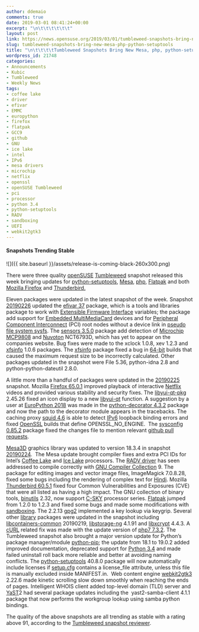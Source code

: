```yaml
---
author: ddemaio
comments: true
date: 2019-03-01 08:41:24+00:00
excerpt: "\n\t\t\t\t\t\t"
layout: post
link: https://news.opensuse.org/2019/03/01/tumbleweed-snapshots-bring-new-mesa-php-python-setuptools/
slug: tumbleweed-snapshots-bring-new-mesa-php-python-setuptools
title: "\n\t\t\t\tTumbleweed Snapshots Bring New Mesa, php, python-setuptools\t\t"
wordpress_id: 21748
categories:
- Announcements
- Kubic
- Tumbleweed
- Weekly News
tags:
- coffee lake
- driver
- efivar
- EMMC
- europython
- firefox
- flatpak
- GCC9
- github
- GNU
- ice lake
- intel
- IPv6
- mesa drivers
- microchip
- netflix
- openssl
- openSUSE Tumbleweed
- pci
- processor
- python 3.4
- python-setuptools
- RADV
- sandboxing
- UEFI
- webkit2gtk3
---
```



#### Snapshots Trending Stable


![]({{ site.baseurl }}/assets/release-is-coming-black-260x300.png)

There were three quality [openSUSE](https://www.opensuse.org/) [Tumbleweed](https://en.opensuse.org/Portal:Tumbleweed) snapshot released this week bringing updates for [python-setuptools](https://pypi.org/project/setuptools/), [Mesa](https://www.mesa3d.org/), [php](http://www.php.net/), [Flatpak](https://flatpak.org/) and both [Mozilla Firefox](https://www.mozilla.org/en-US/firefox/new/) and [Thunderbird.](https://www.thunderbird.net/)

Eleven packages were updated in the latest snapshot of the week. Snapshot [20190226](https://lists.opensuse.org/opensuse-factory/2019-02/msg00596.html) updated the [efivar 37](https://github.com/rhboot/efivar/releases) package, which is a tools and libraries package to work with [Extensible Firmware Interface](https://en.wikipedia.org/wiki/Unified_Extensible_Firmware_Interface) variables; the package add support for [Embedded MultiMediaCard](https://en.wikipedia.org/wiki/MultiMediaCard) devices and for [Peripheral Component Interconnect](https://en.wikipedia.org/wiki/Conventional_PCI) (PCI) root nodes without a device link in [pseudo file system sysfs](https://en.wikipedia.org/wiki/Sysfs). The [sensors 3.5.0](https://github.com/lm-sensors/lm-sensors/blob/master/CHANGES) package add detection of [Microchip MCP9808](https://www.microchip.com/datasheet/MCP9808) and [Nuvoton](https://www.nuvoton.com) NCT6793D, which has yet to appear on the companies website. Bug fixes were made to the xclock 1.0.8, xev 1.2.3 and [xfsinfo](https://www.x.org/archive/X11R7.6/doc/man/man1/xfsinfo.1.xhtml) 1.0.6 packages. The [xfsinfo](https://www.x.org/archive/X11R7.6/doc/man/man1/xfsinfo.1.xhtml) package fixed a bug in [64-bit](https://en.wikipedia.org/wiki/64-bit_computing) builds that caused the maximum request size to be incorrectly calculated. Other packages updated in the snapshot were File 5.36, python-idna 2.8 and python-python-dateutil 2.8.0.

A little more than a handful of packages were updated in the [20190225](https://lists.opensuse.org/opensuse-factory/2019-02/msg00585.html) snapshot. Mozilla [Firefox 65.0.1](https://www.mozilla.org/en-US/firefox/65.0.1/releasenotes/) improved playback of interactive [Netflix](https://www.netflix.com/) videos and provided various stability and security fixes. The [libyui-qt-pkg](https://github.com/libyui/libyui-qt-pkg) 2.45.26 fixed an icon display to a new [libyui-qt](https://github.com/libyui/libyui-qt) function. A suggestion by a user at [EuroPython 2018](https://ep2018.europython.eu/) was made in the [python-decorator 4.3.2](https://www.python-course.eu/python3_decorators.php) package and now the path to the decorator module appears in the tracebacks. The caching proxy [squid 4.6](http://www.squid-cache.org/) is able to detect [IPv6](https://en.wikipedia.org/wiki/IPv6) loopback binding errors and fixed [OpenSSL](https://www.openssl.org/) builds that define OPENSSL_NO_ENGINE.  The [sysconfig 0.85.2](https://github.com/openSUSE/sysconfig/releases) package fixed the changes file to mention relevant [github pull requests](https://help.github.com/en/articles/about-pull-requests).<!-- more -->

[Mesa3D](https://www.mesa3d.org/) graphics library was updated to version 18.3.4 in snapshot [20190224](https://lists.opensuse.org/opensuse-factory/2019-02/msg00577.html).  The Mesa update brought compiler fixes and extra PCI IDs for Intel’s [Coffee Lake](https://en.wikipedia.org/wiki/Coffee_Lake) and [Ice Lake](https://en.wikipedia.org/wiki/Ice_Lake_(microarchitecture)) processors. The [RADV driver](https://github.com/airlied/mesa/tree/semi-interesting/src/amd/vulkan) has seen addressed to compile correctly with [GNU Compiler Collection](https://gcc.gnu.org/) 9. The package for editing images and vector image files, ImageMagick 7.0.8.28, fixed some bugs including the rendering of complex text for [Hindi](https://en.wikipedia.org/wiki/Hindi). Mozilla [Thunderbird 60.5.1](https://www.thunderbird.net/en-US/thunderbird/60.5.1/releasenotes/) fixed four Common Vulnerabilities and Exposures (CVE) that were all listed as having a high impact. The GNU collection of binary tools, [binutils](https://ftp.gnu.org/gnu/binutils/) 2.32, now support [C-SKY](http://en.c-sky.com/) processor series. [Flatpak](https://flatpak.org/) jumped from 1.2.0 to 1.2.3 and fixed some bugs and made some modifications with [sandboxing](https://en.wikipedia.org/wiki/Sandbox_(computer_security)). The 2.2.13 [gpg2](https://linux.die.net/man/1/gpg2) implemented a key lookup via keygrip. Several other [library](https://en.wikipedia.org/wiki/Library_(computing)) packages were updated in the snapshot including [libcontainers-common](https://pkgs.org/download/libcontainers-common) 20190219, [libstorage-ng](https://github.com/openSUSE/libstorage-ng) 4.1.91 and [libxcrypt](https://fedoraproject.org/wiki/Changes/Replace_glibc_libcrypt_with_libxcrypt) 4.4.3. A [cURL](https://en.wikipedia.org/wiki/CURL) related fix was made with the update version of [php7 7.3.2](http://php.net/ChangeLog-7.php#7.3.2). The Tumbleweed snapshot also brought a major version update for Python’s package manager/module [python-pip](https://www.w3schools.com/python/python_pip.asp); the update from 18.1 to 19.0.2 added improved documentation, deprecated support for [Python 3.4](https://www.python.org/download/releases/3.4.0/) and made failed uninstall roll back more reliable and better at avoiding naming conflicts. The [python-setuptools](https://pypi.org/project/setuptools/) 40.8.0 package will now automatically include licenses if [setup.cfg](https://docs.python.org/3/distutils/configfile.html) contains a license_file attribute, unless this file is manually excluded inside MANIFEST.in.  Web content engine [webkit2gtk3](https://webkitgtk.org/) 2.22.6 made kinetic scrolling slow down smoothly when reaching the ends of pages. Intelligent WHOIS client added top-level domain (TLD) server and [YaST](http://yast.opensuse.org/)2 had several package updates including the  yast2-samba-client 4.1.1 package that now performs the workgroup lookup using samba python bindings.

The quality of the above snapshots are all trending as stable with a rating above 91, according to the [Tumbleweed snapshot reviewer](http://review.tumbleweed.boombatower.com/).		
